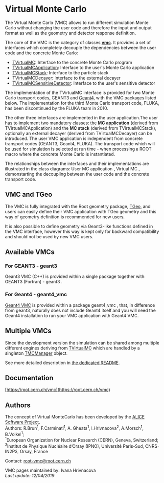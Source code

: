 # Virtual Monte Carlo

The Virtual Monte Carlo (VMC) allows to run different simulation Monte Carlo without changing the user code and therefore the input and output format as well as the geometry and detector response definition.

The core of the VMC is the category of classes [**vmc**](https://root.cern.ch/doc/master/group__vmc.html). It provides a set of interfaces which completely decouple the dependencies between the user code and the concrete Monte Carlo:

- [TVirtualMC](https://root.cern.ch/doc/master/classTVirtualMC.html): Interface to the concrete Monte Carlo program
- [TVirtualMCApplication](https://root.cern.ch/doc/master/classTVirtualMCApplication.html): Interface to the user's Monte Carlo application
- [TVirtualMCStack](https://root.cern.ch/doc/master/classTVirtualMCStack.html): Interface to the particle stack
- [TVirtualMCDecayer](https://root.cern.ch/doc/master/classTVirtualMCDecayer.html): Interface to the external decayer
- [TVirtualMCSensitiveDetector](https://root.cern.ch/doc/master/classTVirtualMCSensitiveDetector.html): Interface to the user's sensitive detector

The implementation of the TVirtualMC interface is provided for two Monte Carlo transport codes, GEANT3 and [Geant4](http://geant4.web.cern.ch/geant4/), with the VMC packages listed below. The implementation for the third Monte Carlo transport code, FLUKA, has been discontinued by the FLUKA team in 2010.

The other three interfaces are implemented in the user application.The user has to implement two mandatory classes: the **MC application** (derived from TVirtualMCApplication) and the **MC stack** (derived from TVirtualMCStack), optionally an external decayer (derived from TVirtualMCDecayer) can be introduced. The user VMC application is independent from concrete transport codes (GEANT3, Geant4, FLUKA). The transport code which will be used for simulation is selected at run time - when processing a ROOT macro where the concrete Monte Carlo is instantiated.

The relationships between the interfaces and their implementations are illustrated in the class diagrams: User MC application , Virtual MC , demonstarting the decoupling between the user code and the concrete transport code.

## VMC and TGeo

The VMC is fully integrated with the Root geometry package, [TGeo](http://root.cern.ch/root/htmldoc/GEOM_GEOM_Index.html), and users can easily define their VMC application with TGeo geometry and this way of geometry definition is recommended for new users.

It is also possible to define geometry via Geant3-like functions defined in the VMC interface, however this way is kept only for backward compatibility and should not be used by new VMC users.

## Available VMCs

### For GEANT3 - geant3
Geant3 VMC (C++) is provided within a single package together with GEANT3 (Fortran) - geant3 .

### For Geant4 - geant4_vmc
[Geant4 VMC](http://root.cern.ch/drupal/content/geant4-vmc) is provided within a package geant4_vmc , that, in difference from geant3, naturally does not include Geant4 itself and you will need the Geant4 installation to run your VMC application with Geant4 VMC.

## Multiple VMCs

Since the development version the simulation can be shared among multiple different engines deriving from [TVirtualMC](https://root.cern.ch/doc/master/classTVirtualMC.html) which are handled by a singleton [TMCManager](https://root.cern.ch/doc/master/classTMCManager.html) object.

See more detailed description in [the dedicated README](README.multiple.md).

## Documentation

[https://root.cern.ch/vmc](https://root.cern.ch/vmc)

## Authors

The concept of Virtual MonteCarlo has been developed by the [ALICE Software Project](http://aliceinfo.cern.ch/Offline/).<br>
Authors: R.Brun<sup>1</sup>, F.Carminati<sup>1</sup>, A. Gheata<sup>1</sup>, I.Hrivnacova<sup>2</sup>, A.Morsch<sup>1</sup>, B.Volkel<sup>1</sup>;<br>
<sup>1</sup>European Organization for Nuclear Research (CERN), Geneva, Switzerland;<br>
<sup>2</sup>Institut de Physique Nucléaire dʼOrsay (IPNO), Université Paris-Sud, CNRS-IN2P3, Orsay, France 

Contact: root-vmc@root.cern.ch

VMC pages maintained by: Ivana Hrivnacova <br>
*Last update: 12/04/2019*

